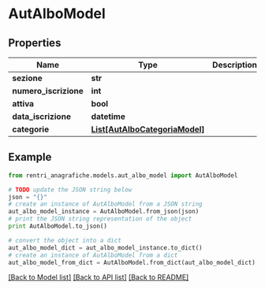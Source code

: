 # AutAlboModel


## Properties
Name | Type | Description | Notes
------------ | ------------- | ------------- | -------------
**sezione** | **str** |  | [optional] 
**numero_iscrizione** | **int** |  | [optional] 
**attiva** | **bool** |  | [optional] 
**data_iscrizione** | **datetime** |  | [optional] 
**categorie** | [**List[AutAlboCategoriaModel]**](AutAlboCategoriaModel.md) |  | [optional] 

## Example

```python
from rentri_anagrafiche.models.aut_albo_model import AutAlboModel

# TODO update the JSON string below
json = "{}"
# create an instance of AutAlboModel from a JSON string
aut_albo_model_instance = AutAlboModel.from_json(json)
# print the JSON string representation of the object
print AutAlboModel.to_json()

# convert the object into a dict
aut_albo_model_dict = aut_albo_model_instance.to_dict()
# create an instance of AutAlboModel from a dict
aut_albo_model_from_dict = AutAlboModel.from_dict(aut_albo_model_dict)
```
[[Back to Model list]](../README.md#documentation-for-models) [[Back to API list]](../README.md#documentation-for-api-endpoints) [[Back to README]](../README.md)


